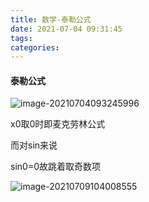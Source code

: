 ```yaml
---
title: 数学-泰勒公式
date: 2021-07-04 09:31:45
tags:
categories:
---
```


#### 泰勒公式

![image-20210704093245996](https://picgo-freejim.oss-cn-beijing.aliyuncs.com/to_upload/image-20210704093245996.png)

x0取0时即麦克劳林公式

而对sin来说

sin0=0故跳着取奇数项

![image-20210709104008555](https://picgo-freejim.oss-cn-beijing.aliyuncs.com/to_upload/image-20210709104008555.png)

